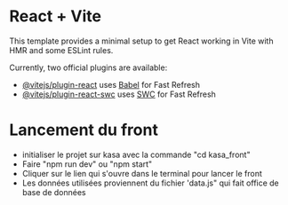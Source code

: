 # React + Vite

This template provides a minimal setup to get React working in Vite with HMR and some ESLint rules.

Currently, two official plugins are available:

- [@vitejs/plugin-react](https://github.com/vitejs/vite-plugin-react/blob/main/packages/plugin-react/README.md) uses [Babel](https://babeljs.io/) for Fast Refresh
- [@vitejs/plugin-react-swc](https://github.com/vitejs/vite-plugin-react-swc) uses [SWC](https://swc.rs/) for Fast Refresh



# Lancement du front
- initialiser le projet sur kasa avec la commande "cd kasa_front"
- Faire "npm run dev" ou "npm start"
- Cliquer sur le lien qui s'ouvre dans le terminal pour lancer le front
- Les données utilisées proviennent du fichier 'data.js" qui fait office de base de données
